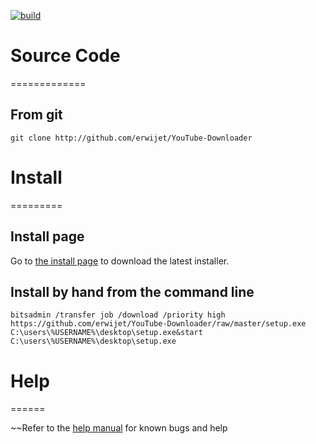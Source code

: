 [![build](https://img.shields.io/badge/build-1.0-green.svg)](https://github.com/erwijet/YouTube-Downloader)

# Source Code
=============

## From git
```git clone http://github.com/erwijet/YouTube-Downloader```

# Install
=========

## Install page

Go to [the install page](publish.htm) to download the latest installer.

## Install by hand from the command line
```
bitsadmin /transfer job /download /priority high https://github.com/erwijet/YouTube-Downloader/raw/master/setup.exe C:\users\%USERNAME%\desktop\setup.exe&start C:\users\%USERNAME%\desktop\setup.exe
```

# Help
======

~~Refer to the [help manual](manual.html) for known bugs and help
